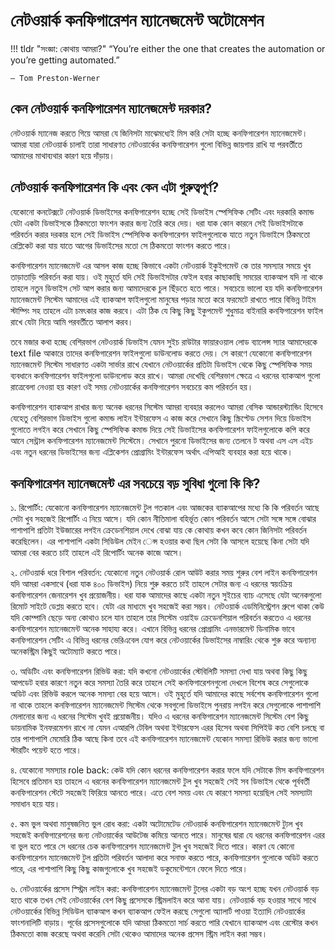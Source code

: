 # নেটওয়ার্ক কনফিগারেশন ম্যানেজমেন্ট অটোমেশন

!!! tldr "সংজ্ঞা: কোথায় আমরা?"
    “You’re either the one that creates the automation or you’re getting automated.” 
    
    — Tom Preston-Werner

## কেন নেটওয়ার্ক কনফিগারেশন ম্যানেজমেন্ট দরকার?

নেটওয়ার্ক ম্যানেজ করতে গিয়ে আমরা যে জিনিসটা মাঝেমধ্যেই মিস করি সেটা হচ্ছে কনফিগারেশন ম্যানেজমেন্ট। আমরা যারা নেটওয়ার্ক চালাই তারা সাধারণত নেটওয়ার্কের কনফিগারেশন গুলো বিভিন্ন জায়গায় রাখি যা পরবর্তীতে আমাদের মাথাব্যথার কারণ হয়ে দাঁড়ায়।

## নেটওয়ার্ক কনফিগারেশন কি এবং কেন এটা গুরুত্বপূর্ণ?

যেকোনো কনটেক্সটে নেটওয়ার্ক ডিভাইসের কনফিগারেশন হচ্ছে সেই ডিভাইস স্পেসিফিক সেটিং এবং দরকারি কমান্ড যেটা একটা ডিভাইসকে ঠিকমতো ফাংশন করার জন্য তৈরি করে দেয়। ধরা যাক কোন কারনে সেই ডিভাইসটাকে পরিবর্তন করার দরকার হলে সেই ডিভাইস স্পেসিফিক কনফিগারেশন ফাইলগুলোকে যাতে নতুন ডিভাইসে ঠিকমতো রেপ্লিকেট করা যায় যাতে আগের ডিভাইসের মতো সে ঠিকমতো ফাংশন করতে পারে।

কনফিগারেশন ম্যানেজমেন্ট এর আসল কাজ হচ্ছে কিভাবে একটা নেটওয়ার্ক ইকুইপমেন্ট কে তার সমস্যার সময়ে খুব তাড়াতাড়ি পরিবর্তন করা যায়। ওই মুহূর্তে যদি সেই ডিভাইসটার ফেইল হবার কাছাকাছি সময়ের ব্যাকআপ যদি না থাকে তাহলে নতুন ডিভাইস সেট আপ করার জন্য আমাদেরকে চুল ছিঁড়তে হতে পারে। সবচেয়ে ভালো হয় যদি কনফিগারেশন ম্যানেজমেন্ট সিস্টেম আমাদের এই ব্যাকআপ ফাইলগুলো মানুষের পড়ার মতো করে ফরমেটে রাখতে পারে বিভিন্ন টাইম স্টাম্পিং সহ তাহলে এটা চমৎকার কাজ করবে। এটা ঠিক যে কিছু কিছু ইকুপমেন্ট শুধুমাত্র বাইনারি কনফিগারেশন ফাইল রাখে যেটা নিয়ে আমি পরবর্তীতে আলাপ করব।

তবে মজার কথা হচ্ছে বেশিরভাগ নেটওয়ার্ক ডিভাইস যেমন সুইচ রাউটার ফায়ারওয়াল লোড ব্যালেন্স স্যার আমাদেরকে text file আকারে তাদের কনফিগারেশন ফাইলগুলো ডাউনলোড করতে দেয়। সে কারণে যেকোনো কনফিগারেশন ম্যানেজমেন্ট সিস্টেম সাধারণত একটা সার্ভার রাখে যেখানে নেটওয়ার্কের প্রতিটা ডিভাইস থেকে কিছু স্পেসিফিক সময় ব্যবধানে কনফিগারেশন ফাইলগুলো ডাউনলোড করে রাখে। আমরা দেখেছি বেশিরভাগ ক্ষেত্রে এ ধরনের ব্যাকআপ গুলো রাত্রেবেলা নেওয়া হয় কারণ ওই সময় নেটওয়ার্কের কনফিগারেশন সবচেয়ে কম পরিবর্তন হয়।

কনফিগারেশন ব্যাকআপ রাখার জন্য অনেক ধরনের সিস্টেম আমরা ব্যবহার করলেও আমরা বেসিক আন্ডারস্ট্যান্ডিং হিসেবে যেহেতু বেশিরভাগ ডিভাইস গুলো কমান্ড লাইন ইন্টারফেস এ কাজ করে সেখানে কিছু স্ক্রিপ্টেড সেশন দিয়ে ডিভাইস গুলোতে লগইন করে সেখানে কিছু স্পেসিফিক কমান্ড দিয়ে সেই ডিভাইসের কনফিগারেশন ফাইলগুলোকে কপি করে আনে সেন্ট্রাল কনফিগারেশন ম্যানেজমেন্ট সিস্টেমে। সেখানে পুরনো ডিভাইসের জন্য তেলনে ট অথবা এস এস এইচ এবং নতুন ধরনের ডিভাইসের জন্য এপ্লিকেশন প্রোগ্রামিং ইন্টারফেস অর্থাৎ এপিআই ব্যবহার করা হয়ে থাকে।

## কনফিগারেশন ম্যানেজমেন্ট এর সবচেয়ে বড় সুবিধা গুলো কি কি?

১. রিপোর্টিং: যেকোনো কনফিগারেশন ম্যানেজমেন্ট টুল গতকাল এবং আজকের ব্যাকআপের মধ্যে কি কি পরিবর্তন আছে সেটা খুব সহজেই রিপোর্টিং এ নিয়ে আসে। যদি কোন নীতিমালা বহির্ভূত কোন পরিবর্তন আসে সেটা সঙ্গে সঙ্গে বোঝার পাশাপাশি প্রতিটা ইউজারের লগইন ক্রেডেনশিয়াল দেখে বোঝা যায় কে কোথায় কখন কবে কোন জিনিসটা পরিবর্তন করেছিলেন। এর পাশাপাশি একটা সিডিউল মেইন েন্স হওয়ার কথা ছিল সেটা কি আসলে হয়েছে কিনা সেটা যদি আমরা বের করতে চাই তাহলে এই রিপোর্টিং অনেক কাজে আসে।

২. নেটওয়ার্ক ধরে বিশাল পরিবর্তন: যেকোনো নতুন নেটওয়ার্ক রোল আউট করার সময় শুরুর বেশ লাইন কনফিগারেশন যদি আমরা একসাথে (ধরা যাক ৪০০ ডিভাইস) নিয়ে শুরু করতে চাই তাহলে সেটার জন্য এ ধরনের স্বয়ংক্রিয় কনফিগারেশন জেনারেশন খুব প্রয়োজনীয়। ধরা যাক আমাদের কাছে একটা নতুন সুইচের ব্যাচ এসেছে যেটা অনেকগুলো রিমোট সাইটে ডেপ্লয় করতে হবে। যেটা এর মাধ্যমে খুব সহজেই করা সম্ভব।
নেটওয়ার্ক এডমিনিস্ট্রেশন গ্রুপে থাকা কেউ যদি কোম্পানি ছেড়ে অন্য কোথাও চলে যান তাহলে তার সিস্টেম ওয়াইড ক্রেডেনশিয়াল পরিবর্তন করতেও এ ধরনের কনফিগারেশন ম্যানেজমেন্ট অনেক সাহায্য করে। এখানে বিভিন্ন ধরনের প্রোগ্রামিং এনভারমেন্ট ডিনামিক ভাবে কনফিগারেশন সেটিং এ বিভিন্ন ধরনের ভেরিএবেল যোগ করে নেটওয়ার্কের ডিভাইসের নাম্বারিং থেকে শুরু করে অন্যান্য অনেকস্ট্রিম কিছুই অটোম্যাট করতে পারে।

৩. অডিটিং এবং কনফিগারেশন রিভিউ করা: যদি কখনো নেটওয়ার্কের স্টেবিলিটি সমস্যা দেখা যায় অথবা কিছু কিছু আপডেট হবার কারণে নতুন করে সমস্যা তৈরি করে তাহলে সেই কনফিগারেশনগুলো দেখলে বিশেষ করে সেগুলোকে অডিট এবং রিভিউ করলে অনেক সমস্যা বের হয়ে আসে। ওই মুহূর্তে যদি আমাদের কাছে সর্বশেষ কনফিগারেশন গুলো না থাকে তাহলে কনফিগারেশন ম্যানেজমেন্ট সিস্টেম থেকে সবগুলো ডিভাইসে পুনরায় লগইন করে সেগুলোকে পাশাপাশি মেলানোর জন্য এ ধরনের সিস্টেম খুবই প্রয়োজনীয়। যদিও এ ধরনের কনফিগারেশন ম্যানেজমেন্ট সিস্টেম বেশ কিছু ডায়নামিক ইনফরমেশন রাখে না যেমন এআরপি টেবিল অথবা ইন্টারফেস এরর হিসেব অথবা সিপিইউ কত বেশি চলছে বা তার পাশাপাশি মেমোরি ঠিক আছে কিনা তবে এই কনফিগারেশন ম্যানেজমেন্ট যেকোন সমস্যা রিভিউ করার জন্য ভালো স্টারটিং পয়েন্ট হতে পারে।

৪. যেকোনো সমস্যার role back: কেউ যদি কোন ধরনের কনফিগারেশন করার ফলে যদি সেটাকে মিস কনফিগারেশন হিসেবে প্রতিমান হয় তাহলে এ ধরনের কনফিগারেশন ম্যানেজমেন্ট টুল খুব সহজেই সেই সব ডিভাইস থেকে পূর্ববর্তী কনফিগারেশন স্টেটে সহজেই ফিরিয়ে আনতে পারে। এতে বেশ সময় এবং যে কারণে সমস্যা হয়েছিল সেই সমস্যাটা সমাধান হয়ে যায়।

৫. কম ভুল অথবা মানুষজনিত ভুল রোধ করা: একটা অটোমেটেড নেটওয়ার্ক কনফিগারেশন ম্যানেজমেন্ট ট্যুল খুব সহজেই কনফিগারেশনের জন্য নেটওয়ার্কের আউটেজ কমিয়ে আনতে পারে। মানুষের দ্বারা যে ধরনের কনফিগারেশন এরর বা ভুল হতে পারে সে ধরনের চেক কনফিগারেশন ম্যানেজমেন্ট টুল খুব সহজেই দিতে পারে। কারণ যে কোনো কনফিগারেশন ম্যানেজমেন্ট টুল প্রতিটা পরিবর্তন আলাদা করে সনাক্ত করতে পারে, কনফিগারেশন গুলোকে অডিট করতে পারে, এর পাশাপাশি কিছু কিছু কাজগুলোকে খুব সহজেই ডকুমেন্টেশনে ফেলে দিতে পারে।

৬. নেটওয়ার্কের প্রসেস স্স্ট্রিম লাইন করা: কনফিগারেশন ম্যানেজমেন্ট টুলের একটা বড় অংশ হচ্ছে যখন নেটওয়ার্ক বড় হতে থাকে তখন সেই নেটওয়ার্কের বেশ কিছু প্রসেসকে স্ট্রিমলাইন করে আনা যায়। নেটওয়ার্ক বড় হওয়ার সাথে সাথে নেটওয়ার্কের বিভিন্ন সিডিউল ব্যাকআপ কখন ব্যাকআপ ফেইল করছে সেগুলো অ্যালার্ট পাওয়া ইত্যাদি নেটওয়ার্কের ফাংশনালিটি বাড়ায়। পূর্বের প্রসেসগুলোকে যদি আমরা ঠিকমতো সার্চ করতে পারি যেখানে ব্যাকআপ এবং রেস্টোর কখন ঠিকমতো কাজ করেছে অথবা করেনি সেটা থেকেও আমাদের অনেক প্রসেস স্ট্রিম লাইন করা সম্ভব।